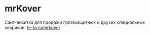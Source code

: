 # mrKover 
Сайт-визитка для продажи грязезащитных и друхих специальных ковриков. <a href="http://te-ta.ru/mrkover/" target="_blank">te-ta.ru/mrkover</a>




